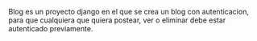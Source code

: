 Blog es un proyecto django en el que se crea un blog con autenticacion, para que cualquiera que quiera postear, ver o eliminar debe estar autenticado previamente.
